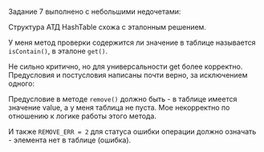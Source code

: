 Задание 7 выполнено с небольшими недочетами:

Структура АТД HashTable схожа с эталонным решением. 

У меня метод проверки содержится ли значение в таблице называется `isContain()`, в эталоне `get()`. 

Не сильно критично, но для универсальности get более корректно.
Предусловия и постусловия написаны почти верно, за исключением одного:

Предусловие в методе `remove()` должно быть - в таблице имеется значение value, а у меня таблица не пуста. 
Мое некорректно по отношению к логике работы этого метода.

И также `REMOVE_ERR = 2` для статуса ошибки операции должно означать - элемента нет в таблице (ошибка).
